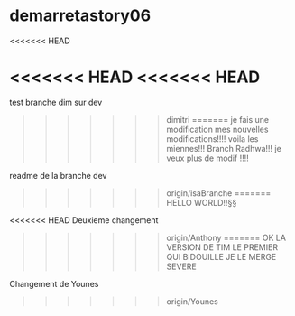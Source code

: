 # demarretastory06
<<<<<<< HEAD

<<<<<<< HEAD
<<<<<<< HEAD
=======
test branche dim sur dev
>>>>>>> dimitri
=======
je fais une modification
mes nouvelles modifications!!!!
voila les miennes!!!
Branch Radhwa!!!
je veux plus de modif !!!!

readme de la branche dev
>>>>>>> origin/isaBranche
=======
HELLO WORLD!!§§

<<<<<<< HEAD
Deuxieme changement 

>>>>>>> origin/Anthony
=======
OK LA VERSION DE TIM
LE PREMIER QUI BIDOUILLE JE LE MERGE SEVERE

Changement de Younes 
>>>>>>> origin/Younes
